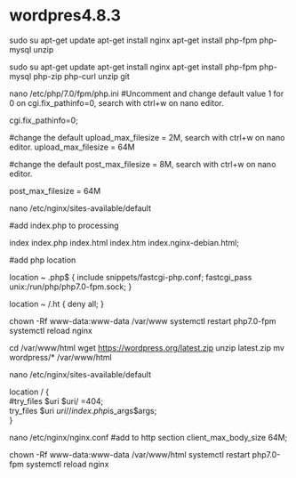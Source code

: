 # wordpres4.8.3

sudo su
apt-get update
apt-get install nginx
apt-get install php-fpm php-mysql unzip

sudo su
apt-get update
apt-get install nginx
apt-get install php-fpm php-mysql php-zip php-curl unzip git

nano /etc/php/7.0/fpm/php.ini
#Uncomment and change default value 1 for 0 on cgi.fix_pathinfo=0, search with ctrl+w on nano editor.

cgi.fix_pathinfo=0;

#change the default upload_max_filesize = 2M, search with ctrl+w on nano editor. 
upload_max_filesize = 64M 

#change the default post_max_filesize = 8M, search with ctrl+w on nano editor. 

post_max_filesize = 64M

nano /etc/nginx/sites-available/default

#add index.php to processing

index index.php index.html index.htm index.nginx-debian.html;

#add php location

location ~ \.php$ {
    include snippets/fastcgi-php.conf;
    fastcgi_pass unix:/run/php/php7.0-fpm.sock;
}

location ~ /\.ht {
    deny all;
}

chown -Rf www-data:www-data /var/www
systemctl restart php7.0-fpm
systemctl reload nginx

cd /var/www/html
wget https://wordpress.org/latest.zip
unzip latest.zip
mv wordpress/* /var/www/html

nano /etc/nginx/sites-available/default

location / {  
#try_files $uri $uri/ =404;  
try_files $uri $uri/ /index.php$is_args$args;  
}

nano /etc/nginx/nginx.conf
#add to http section
client_max_body_size 64M;


chown -Rf www-data:www-data /var/www/html
systemctl restart php7.0-fpm
systemctl reload nginx
